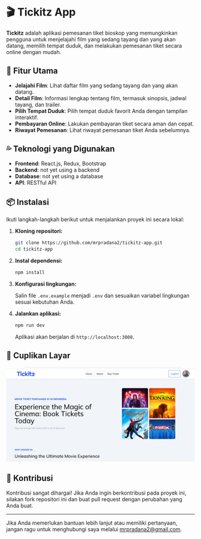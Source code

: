 # 🎬 Tickitz App

**Tickitz** adalah aplikasi pemesanan tiket bioskop yang memungkinkan pengguna untuk menjelajahi film yang sedang tayang dan yang akan datang, memilih tempat duduk, dan melakukan pemesanan tiket secara online dengan mudah.

## 🚀 Fitur Utama

- **Jelajahi Film**: Lihat daftar film yang sedang tayang dan yang akan datang.
- **Detail Film**: Informasi lengkap tentang film, termasuk sinopsis, jadwal tayang, dan trailer.
- **Pilih Tempat Duduk**: Pilih tempat duduk favorit Anda dengan tampilan interaktif.
- **Pembayaran Online**: Lakukan pembayaran tiket secara aman dan cepat.
- **Riwayat Pemesanan**: Lihat riwayat pemesanan tiket Anda sebelumnya.

## 💦 Teknologi yang Digunakan

- **Frontend**: React.js, Redux, Bootstrap
- **Backend**: not yet using a backend
- **Database**: not yet using a database
- **API**: RESTful API

## 📦 Instalasi

Ikuti langkah-langkah berikut untuk menjalankan proyek ini secara lokal:

1. **Kloning repositori:**

   ```bash
   git clone https://github.com/mrpradana2/tickitz-app.git
   cd tickitz-app
   ```

2. **Instal dependensi:**

   ```bash
   npm install
   ```

3. **Konfigurasi lingkungan:**

   Salin file `.env.example` menjadi `.env` dan sesuaikan variabel lingkungan sesuai kebutuhan Anda.

4. **Jalankan aplikasi:**

   ```bash
   npm run dev
   ```

   Aplikasi akan berjalan di `http://localhost:3000`.

## 📸 Cuplikan Layar

![Tampilan Home](./public/home.png)

## 🤝 Kontribusi

Kontribusi sangat dihargai! Jika Anda ingin berkontribusi pada proyek ini, silakan fork repositori ini dan buat pull request dengan perubahan yang Anda buat.

---

Jika Anda memerlukan bantuan lebih lanjut atau memiliki pertanyaan, jangan ragu untuk menghubungi saya melalui [mrpradana2@gmail.com](mrpradana2@gmail.com).
